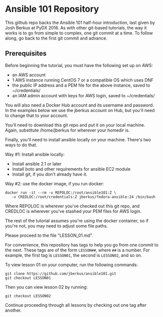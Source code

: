 # Ansible 101 Repository

This github repo backs the Ansible 101 half-hour introduction, last given by
Josh Berkus at PyDX 2016.  As with other git-based tutorials, the way it works
is to go from simple to complex, one git commit at a time.  To follow along,
go back to the first git commit and advance.

## Prerequisites

Before beginning the tutorial, you must have the following set up on AWS:

* an AWS account
* 1 AWS instance running CentOS 7 or a compatible OS which uses DNF
* the public IP address and a PEM file for the above instance, saved to ~/credentials/
* an IAM admin account with keys for AWS login, saved to ~/credentials/

You will also need a Docker Hub account and its username and password.  In the
examples below we use the jberkus account on Hub, but you'll need to change that
to your account.

You'll need to download this git repo and put it on your local machine.  Again,
substitute /home/jberkus for wherever your homedir is.

Finally, you'll need to install ansible locally on your machine.  There's two
ways to do that.

Way #1: Install ansible locally:

* Install ansible 2.1 or later
* Install boto and other requirements for ansible EC2 module
* Install git, if you don't already have it.

Way #2: use the docker image, if you run docker:

```
docker run -it --rm -v REPOLOC:/root/ansible101:Z \
   -v CREDLOC:/root/credentials:Z jberkus/fedora-ansible:24 /bin/bash
```

Where REPOLOC is wherever you've checked out this git repo, and CREDLOC is wherever
you've stashed your PEM files for AWS login.

The rest of the tutorial assumes you're using the docker container, so if you're
not, you may need to adjust some file paths.

Please proceed to the file "LESSON_01.md".

For convenience, this repository has tags to help you go from one commit to
the next. These tags are of the form `LESSON##`, where `##` is a number.
For example, the first tag is `LESSON01`, the second is `LESSON02`, and so
on.

To view lesson 01 on your computer, run the following commands:

```
git clone https://github.com/jberkus/ansible101.git
git checkout LESSON01
```

Then you can view lesson 02 by running:

```
git checkout LESSON02
```

Continue proceeding through all lessons by checking out one tag after another.
